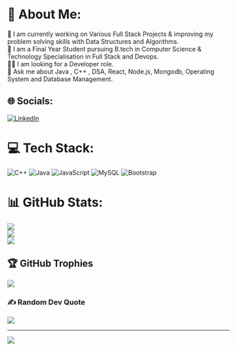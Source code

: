 # 💫 About Me:
🔭 I am currently working on Various Full Stack Projects & improving my problem solving skills with Data Structures and Algorithms.<br>🏫 I am a Final Year Student pursuing B.tech in Computer Science & Technology Specialisation in Full Stack and Devops.<br>👨‍🏫 I am looking for a Developer role.<br>📄 Ask me about Java , C++ , DSA, React, Node.js, Mongodb, Operating System and Database Management.<br>


## 🌐 Socials:
[![LinkedIn](https://img.shields.io/badge/LinkedIn-%230077B5.svg?logo=linkedin&logoColor=white)](https://linkedin.com/in/abhay-arya-a15603224) 

# 💻 Tech Stack:
![C++](https://img.shields.io/badge/c++-%2300599C.svg?style=for-the-badge&logo=c%2B%2B&logoColor=white) ![Java](https://img.shields.io/badge/java-%23ED8B00.svg?style=for-the-badge&logo=java&logoColor=white) ![JavaScript](https://img.shields.io/badge/javascript-%23323330.svg?style=for-the-badge&logo=javascript&logoColor=%23F7DF1E) ![MySQL](https://img.shields.io/badge/mysql-%2300f.svg?style=for-the-badge&logo=mysql&logoColor=white) ![Bootstrap](https://img.shields.io/badge/bootstrap-%23563D7C.svg?style=for-the-badge&logo=bootstrap&logoColor=white)
# 📊 GitHub Stats:
![](https://github-readme-stats.vercel.app/api?username=abhay1748&theme=city_light&hide_border=false&include_all_commits=true&count_private=false)<br/>
![](https://github-readme-streak-stats.herokuapp.com/?user=abhay1748&theme=city_light&hide_border=false)<br/>
![](https://github-readme-stats.vercel.app/api/top-langs/?username=abhay1748&theme=city_light&hide_border=false&include_all_commits=true&count_private=false&layout=compact)

## 🏆 GitHub Trophies
![](https://github-profile-trophy.vercel.app/?username=abhay1748&theme=radical&no-frame=false&no-bg=false&margin-w=4)

### ✍️ Random Dev Quote
![](https://quotes-github-readme.vercel.app/api?type=horizontal&theme=radical)

---
[![](https://visitcount.itsvg.in/api?id=abhay1748&icon=2&color=1)](https://visitcount.itsvg.in)

<!-- Proudly created with GPRM ( https://gprm.itsvg.in ) -->
